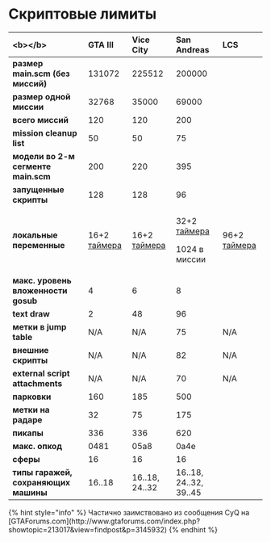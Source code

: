 # Скриптовые лимиты

<table>
  <thead>
    <tr>
      <th style="text-align:left">&lt;b&gt;&lt;/b&gt;</th>
      <th style="text-align:left"><b>GTA III</b>
      </th>
      <th style="text-align:left"><b>Vice City</b>
      </th>
      <th style="text-align:left"><b>San Andreas</b>
      </th>
      <th style="text-align:left"><b>LCS</b>
      </th>
    </tr>
  </thead>
  <tbody>
    <tr>
      <td style="text-align:left"><b>&#x440;&#x430;&#x437;&#x43C;&#x435;&#x440; main.scm (&#x431;&#x435;&#x437; &#x43C;&#x438;&#x441;&#x441;&#x438;&#x439;)</b>
      </td>
      <td style="text-align:left">131072</td>
      <td style="text-align:left">225512</td>
      <td style="text-align:left">200000</td>
      <td style="text-align:left"></td>
    </tr>
    <tr>
      <td style="text-align:left"><b>&#x440;&#x430;&#x437;&#x43C;&#x435;&#x440; &#x43E;&#x434;&#x43D;&#x43E;&#x439; &#x43C;&#x438;&#x441;&#x441;&#x438;&#x438;</b>
      </td>
      <td style="text-align:left">32768</td>
      <td style="text-align:left">35000</td>
      <td style="text-align:left">69000</td>
      <td style="text-align:left"></td>
    </tr>
    <tr>
      <td style="text-align:left"><b>&#x432;&#x441;&#x435;&#x433;&#x43E; &#x43C;&#x438;&#x441;&#x441;&#x438;&#x439;</b>
      </td>
      <td style="text-align:left">120</td>
      <td style="text-align:left">120</td>
      <td style="text-align:left">200</td>
      <td style="text-align:left"></td>
    </tr>
    <tr>
      <td style="text-align:left"><b>mission cleanup list</b>
      </td>
      <td style="text-align:left">50</td>
      <td style="text-align:left">50</td>
      <td style="text-align:left">75</td>
      <td style="text-align:left"></td>
    </tr>
    <tr>
      <td style="text-align:left"><b>&#x43C;&#x43E;&#x434;&#x435;&#x43B;&#x438; &#x432;&#x43E; 2-&#x43C; &#x441;&#x435;&#x433;&#x43C;&#x435;&#x43D;&#x442;&#x435; main.scm</b>
      </td>
      <td style="text-align:left">200</td>
      <td style="text-align:left">220</td>
      <td style="text-align:left">395</td>
      <td style="text-align:left"></td>
    </tr>
    <tr>
      <td style="text-align:left"><b>&#x437;&#x430;&#x43F;&#x443;&#x449;&#x435;&#x43D;&#x43D;&#x44B;&#x435; &#x441;&#x43A;&#x440;&#x438;&#x43F;&#x442;&#x44B;</b>
      </td>
      <td style="text-align:left">128</td>
      <td style="text-align:left">128</td>
      <td style="text-align:left">96</td>
      <td style="text-align:left"></td>
    </tr>
    <tr>
      <td style="text-align:left"><b>&#x43B;&#x43E;&#x43A;&#x430;&#x43B;&#x44C;&#x43D;&#x44B;&#x435; &#x43F;&#x435;&#x440;&#x435;&#x43C;&#x435;&#x43D;&#x43D;&#x44B;&#x435;</b>
      </td>
      <td style="text-align:left">16+2 <a href="../coding/variables.md#peremennye-taimery">&#x442;&#x430;&#x439;&#x43C;&#x435;&#x440;&#x430;</a>
      </td>
      <td style="text-align:left">16+2 <a href="../coding/variables.md#peremennye-taimery">&#x442;&#x430;&#x439;&#x43C;&#x435;&#x440;&#x430;</a>
      </td>
      <td style="text-align:left">
        <p>32+2 <a href="../coding/variables.md#peremennye-taimery">&#x442;&#x430;&#x439;&#x43C;&#x435;&#x440;&#x430;</a>
        </p>
        <p>1024 &#x432; &#x43C;&#x438;&#x441;&#x441;&#x438;&#x438;</p>
      </td>
      <td style="text-align:left">96+2 <a href="../coding/variables.md#peremennye-taimery">&#x442;&#x430;&#x439;&#x43C;&#x435;&#x440;&#x430;</a>
      </td>
    </tr>
    <tr>
      <td style="text-align:left"><b>&#x43C;&#x430;&#x43A;&#x441;. &#x443;&#x440;&#x43E;&#x432;&#x435;&#x43D;&#x44C; &#x432;&#x43B;&#x43E;&#x436;&#x435;&#x43D;&#x43D;&#x43E;&#x441;&#x442;&#x438; gosub</b>
      </td>
      <td style="text-align:left">4</td>
      <td style="text-align:left">6</td>
      <td style="text-align:left">8</td>
      <td style="text-align:left"></td>
    </tr>
    <tr>
      <td style="text-align:left"><b>text draw</b>
      </td>
      <td style="text-align:left">2</td>
      <td style="text-align:left">48</td>
      <td style="text-align:left">96</td>
      <td style="text-align:left"></td>
    </tr>
    <tr>
      <td style="text-align:left"><b>&#x43C;&#x435;&#x442;&#x43A;&#x438; &#x432; jump table</b>
      </td>
      <td style="text-align:left">N/A</td>
      <td style="text-align:left">N/A</td>
      <td style="text-align:left">75</td>
      <td style="text-align:left">N/A</td>
    </tr>
    <tr>
      <td style="text-align:left"><b>&#x432;&#x43D;&#x435;&#x448;&#x43D;&#x438;&#x435; &#x441;&#x43A;&#x440;&#x438;&#x43F;&#x442;&#x44B;</b>
      </td>
      <td style="text-align:left">N/A</td>
      <td style="text-align:left">N/A</td>
      <td style="text-align:left">82</td>
      <td style="text-align:left">N/A</td>
    </tr>
    <tr>
      <td style="text-align:left"><b>external script attachments</b>
      </td>
      <td style="text-align:left">N/A</td>
      <td style="text-align:left">N/A</td>
      <td style="text-align:left">70</td>
      <td style="text-align:left">N/A</td>
    </tr>
    <tr>
      <td style="text-align:left"><b>&#x43F;&#x430;&#x440;&#x43A;&#x43E;&#x432;&#x43A;&#x438;</b>
      </td>
      <td style="text-align:left">160</td>
      <td style="text-align:left">185</td>
      <td style="text-align:left">500</td>
      <td style="text-align:left"></td>
    </tr>
    <tr>
      <td style="text-align:left"><b>&#x43C;&#x435;&#x442;&#x43A;&#x438; &#x43D;&#x430; &#x440;&#x430;&#x434;&#x430;&#x440;&#x435;</b>
      </td>
      <td style="text-align:left">32</td>
      <td style="text-align:left">75</td>
      <td style="text-align:left">175</td>
      <td style="text-align:left"></td>
    </tr>
    <tr>
      <td style="text-align:left"><b>&#x43F;&#x438;&#x43A;&#x430;&#x43F;&#x44B;</b>
      </td>
      <td style="text-align:left">336</td>
      <td style="text-align:left">336</td>
      <td style="text-align:left">620</td>
      <td style="text-align:left"></td>
    </tr>
    <tr>
      <td style="text-align:left"><b>&#x43C;&#x430;&#x43A;&#x441;. &#x43E;&#x43F;&#x43A;&#x43E;&#x434;</b>
      </td>
      <td style="text-align:left">0481</td>
      <td style="text-align:left">05a8</td>
      <td style="text-align:left">0a4e</td>
      <td style="text-align:left"></td>
    </tr>
    <tr>
      <td style="text-align:left"><b>&#x441;&#x444;&#x435;&#x440;&#x44B;</b>
      </td>
      <td style="text-align:left">16</td>
      <td style="text-align:left">16</td>
      <td style="text-align:left">16</td>
      <td style="text-align:left"></td>
    </tr>
    <tr>
      <td style="text-align:left"><b>&#x442;&#x438;&#x43F;&#x44B; &#x433;&#x430;&#x440;&#x430;&#x436;&#x435;&#x439;, &#x441;&#x43E;&#x445;&#x440;&#x430;&#x43D;&#x44F;&#x44E;&#x449;&#x438;&#x445; &#x43C;&#x430;&#x448;&#x438;&#x43D;&#x44B;</b>
      </td>
      <td style="text-align:left">16..18</td>
      <td style="text-align:left">16..18, 24..32</td>
      <td style="text-align:left">16..18, 24..32, 39..45</td>
      <td style="text-align:left"></td>
    </tr>
  </tbody>
</table>{% hint style="info" %}
Частично заимствовано из сообщения CyQ на [GTAForums.com](http://www.gtaforums.com/index.php?showtopic=213017&view=findpost&p=3145932)
{% endhint %}



